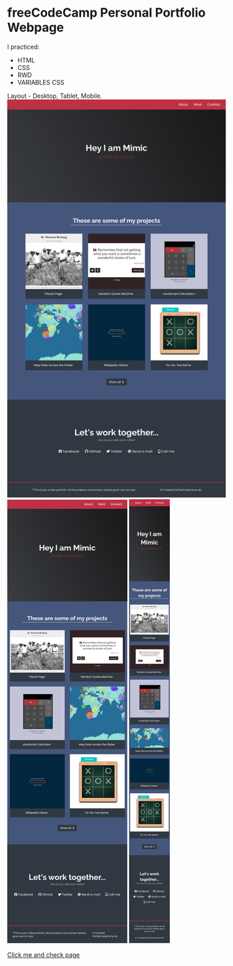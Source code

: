 # freeCodeCamp Personal Portfolio Webpage

I practiced:
* HTML
* CSS
* RWD
* VARIABLES CSS

Layout - Desktop, Tablet, Mobile. 
![](images/freeCodeCamp-Tribute-Page-Desktop.png)
![](images/freeCodeCamp-Tribute-Page-Tablet.png)
![](images/freeCodeCamp-Tribute-Page-Mobile.png)

[Click me and check page](https://personal-portfolio.freecodecamp.rocks/)